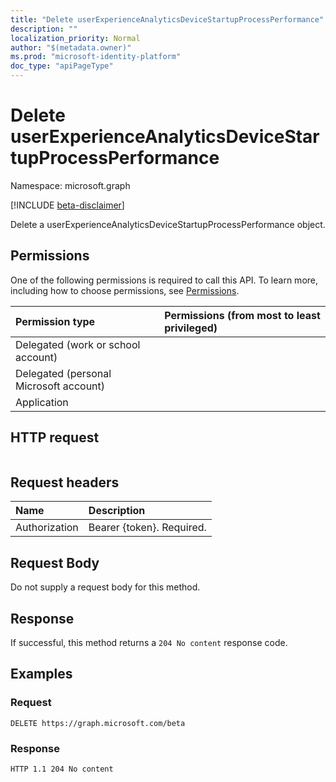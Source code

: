 ```yaml
---
title: "Delete userExperienceAnalyticsDeviceStartupProcessPerformance"
description: ""
localization_priority: Normal
author: "$(metadata.owner)"
ms.prod: "microsoft-identity-platform"
doc_type: "apiPageType"
---
```


# Delete userExperienceAnalyticsDeviceStartupProcessPerformance

Namespace: microsoft.graph

[!INCLUDE [beta-disclaimer](../../includes/beta-disclaimer.md)]

Delete a userExperienceAnalyticsDeviceStartupProcessPerformance object.

## Permissions

One of the following permissions is required to call this API. To learn more, including how to choose permissions, see [Permissions](/graph/permissions-reference).

| Permission type                        | Permissions (from most to least privileged) |
| :------------------------------------- | :------------------------------------------ |
| Delegated (work or school account)     |                                             |
| Delegated (personal Microsoft account) |                                             |
| Application                            |                                             |

## HTTP request

<!-- {
  "blockType": "ignored"
}
-->

```http

```

## Request headers

| Name          | Description               |
| :------------ | :------------------------ |
| Authorization | Bearer {token}. Required. |

## Request Body

<!-- Actions and Functions -->

<!-- CRUD Methods -->

Do not supply a request body for this method.

## Response

If successful, this method returns a `204 No content` response code.

## Examples

### Request

<!-- {
  "blockType": "request",
  "name": "delete_userexperienceanalyticsdevicestartupprocessperformance"
}
-->

```http
DELETE https://graph.microsoft.com/beta

```

### Response

<!-- {
  "blockType": "response",
  "truncated": true,
  "@odata.type": "$(this.ReturnTypeFullName)"
}
-->

```http
HTTP 1.1 204 No content

```
